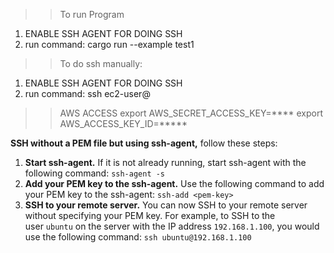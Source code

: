 >> To run Program
1. ENABLE SSH AGENT FOR DOING SSH 
2. run command: cargo run --example test1     


>> To do ssh manually:
1. ENABLE SSH AGENT FOR DOING SSH 
2. run command: ssh ec2-user@<ip>

>> AWS ACCESS 
export AWS_SECRET_ACCESS_KEY=****
export AWS_ACCESS_KEY_ID=*****

**SSH without a PEM file but using ssh-agent,** follow these steps:
1. **Start ssh-agent.** If it is not already running, start ssh-agent with the following command:
    `ssh-agent -s`
2. **Add your PEM key to the ssh-agent.** Use the following command to add your PEM key to the ssh-agent:
    `ssh-add <pem-key>`
3. **SSH to your remote server.** You can now SSH to your remote server without specifying your PEM key. For example, to SSH to the user `ubuntu` on the server with the IP address `192.168.1.100`, you would use the following command:
    `ssh ubuntu@192.168.1.100`
